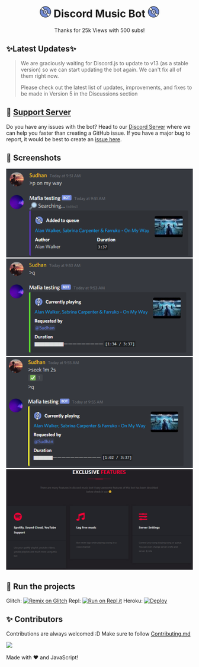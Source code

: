 <h1 align="center"><img src="./assets/logo.gif" width="30px"> Discord Music Bot <img src="./assets/logo.gif" width="30px"></h1>
<p align="center">Thanks for 25k Views with 500 subs!</p>

## ✨Latest Updates✨

> We are graciously waiting for Discord.js to update to v13 (as a stable version) so we can start updating the bot again. We can't fix all of them right now.
>
> Please check out the latest list of updates, improvements, and fixes to be made in Version 5 in the Discussions section

## 📝 [Support Server](https://discord.gg/94m74GzpDy)

Do you have any issues with the bot? Head to our [Discord Server](https://discord.gg/94m74GzpDy) where we can help you faster than creating a GitHub issue. If you have a major bug to report, it would be best to create an [issue here](https://github.com/BlxckClient/Discord-MusicBot/issues).

## 📸 Screenshots

<div align="left"><img src="/assets/Screenshot_1.png"></div><div align="center"><img src="/assets/Screenshot_2.png"></div><div align="right"><img src="/assets/Screenshot_3.png"></div>

<div align="center"><img src="/assets/Features.png"></div>

## 💨 Run the projects

Glitch: [![Remix on Glitch](https://cdn.glitch.com/2703baf2-b643-4da7-ab91-7ee2a2d00b5b%2Fremix-button.svg)](https://glitch.com/edit/#!/import/github/BlxckClient/Discord-MusicBot)
Repl: [![Run on Repl.it](https://repl.it/badge/github/BlxckClient/Discord-MusicBot)](https://repl.it/github/BlxckClient/Discord-MusicBot)
Heroku: [![Deploy](https://www.herokucdn.com/deploy/button.svg)](https://heroku.com/deploy?template=https://github.com/BlxckClient/Discord-MusicBot)

## ✨ Contributors

Contributions are always welcomed :D Make sure to follow [Contributing.md](/CONTRIBUTING.md)

<a href="https://github.com/SudhanPlayz/Discord-MusicBot/graphs/contributors">
  <img src="https://contributors-img.web.app/image?repo=SudhanPlayz/Discord-MusicBot" />
</a>

Made with :heart: and JavaScript!
